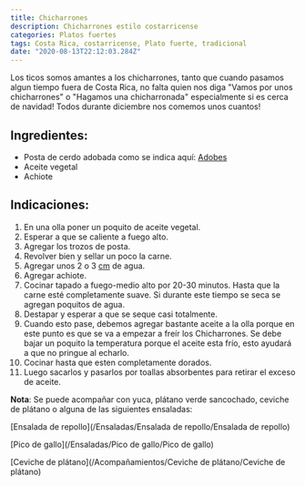 ```yaml
---
title: Chicharrones
description: Chicharrones estilo costarricense
categories: Platos fuertes
tags: Costa Rica, costarricense, Plato fuerte, tradicional
date: "2020-08-13T22:12:03.284Z"
---
```

Los ticos somos amantes a los chicharrones, tanto que cuando pasamos algun tiempo fuera de Costa Rica, no falta quien nos diga "Vamos por unos chicharrones" o "Hagamos una chicharronada" especialmente si es cerca de navidad! Todos durante diciembre nos comemos unos cuantos!

## Ingredientes:

- Posta de cerdo adobada como se indica aquí: [Adobes ](/Adobes/Adobes/)
- Aceite vegetal
- Achiote

## Indicaciones:

1. En una olla poner un poquito de aceite vegetal.
2. Esperar a que se caliente a fuego alto.
3. Agregar los trozos de posta.
4. Revolver bien y sellar un poco la carne.
5. Agregar unos 2 o 3 [cm](http://cm.de) de agua.
6. Agregar achiote.
7. Cocinar tapado a fuego-medio alto por 20-30 minutos. Hasta que la carne esté completamente suave. Si durante este tiempo se seca se agregan poquitos de agua. 
8. Destapar y esperar a que se seque casi totalmente. 
9. Cuando esto pase, debemos agregar bastante aceite a la olla porque en este punto es que se va a empezar a freír los Chicharrones. Se debe bajar un poquito la temperatura porque el aceite esta frío, esto ayudará a que no pringue al echarlo.
10. Cocinar hasta que esten completamente dorados.
11. Luego sacarlos y pasarlos por toallas absorbentes para retirar el exceso de aceite.

**Nota**: Se puede acompañar con yuca, plátano verde sancochado, ceviche de plátano o alguna de las siguientes ensaladas:

[Ensalada de repollo](/Ensaladas/Ensalada de repollo/Ensalada de repollo)

[Pico de gallo](/Ensaladas/Pico de gallo/Pico de gallo)

[Ceviche de plátano](/Acompañamientos/Ceviche de plátano/Ceviche de plátano)

